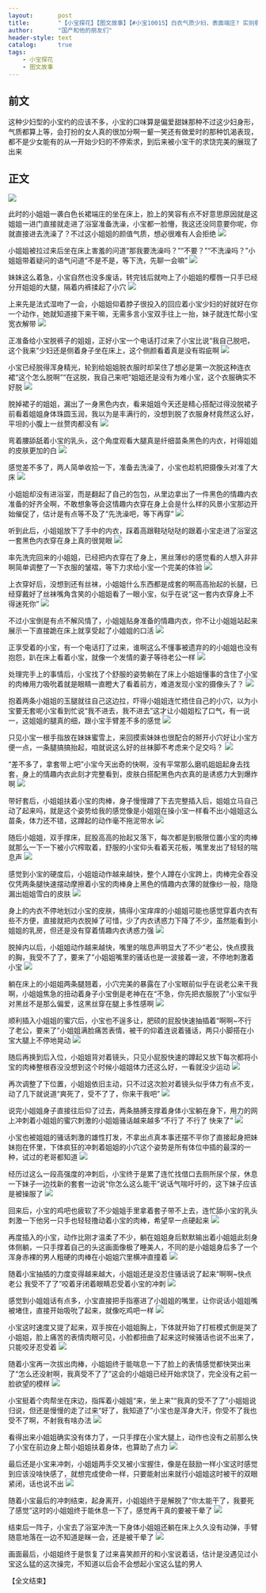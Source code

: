 ```yaml
---
layout:       post
title:        "【小宝探花】【图文故事】【#小宝10015】白衣气质少妇，表面端庄? 实则极度反差"
author:       "国产和他的朋友们"
header-style: text
catalog:      true
tags:
    - 小宝探花
    - 图文故事
---
```


## 前文

这种少妇型的小宝约的应该不多，小宝的口味算是偏爱甜妹那种不过这少妇身形，气质都算上等，会打扮的女人真的很加分啊一颦一笑还有做爱时的那种饥渴表现，都不是少女能有的从一开始少妇的不停索求，到后来被小宝干的求饶完美的展现了出来

## 正文

![](https://pj.oz0ays.app/tupian/forum/202410/08/113029qvtvtq27r125mr3u.gif)

此时的小姐姐一袭白色长裙端庄的坐在床上，脸上的笑容有点不好意思原因就是这姐姐一进门直接就走进了浴室准备洗澡，小宝都一脸懵，我这还没同意要你呢，你就直接进去洗澡了？不过这小姐姐的颜值气质，想必很难有人会拒绝
![](https://pj.oz0ays.app/tupian/forum/202410/08/113032coikown8i6tj6ij3.gif)

小姐姐被拉过来后坐在床上害羞的问道“那我要洗澡吗？”“不要？”“不洗澡吗？”小姐姐带着疑问的语气问道“不是不是，等下洗，先聊一会嘛”
![](https://pj.oz0ays.app/tupian/forum/202410/08/113034it1k3q4zr2apdkkd.gif)

妹妹这么着急，小宝自然也没多废话，转完钱后就吻上了小姐姐的樱唇一只手已经分开姐姐的大腿，隔着内裤揉起了小穴
![](https://pj.oz0ays.app/tupian/forum/202410/08/113041i6q4vqca8vqkqo23.gif)

上来先是法式湿吻了一会，小姐姐仰着脖子很投入的回应着小宝少妇的好就好在你一个动作，她就知道接下来干嘛，无需多言小宝双手往上一抬，妹子就连忙帮小宝宽衣解带
![](https://pj.oz0ays.app/tupian/forum/202410/08/113047j0f6fvcgpgn4zc50.gif)

正准备给小宝脱裤子的姐姐，正好小宝一个电话打过来了小宝比说“我自己脱吧，这个我来”少妇还是侧着身子坐在床上，这个侧颜看着真是没有瑕疵啊
![](https://pj.oz0ays.app/tupian/forum/202410/08/113051wrzc3173r93g2s4d.gif)

小宝已经脱得浑身精光，轮到给姐姐脱衣服时却呆住了想必是第一次脱这种连衣裙“这个怎么脱啊”“在这脱，我自己来吧”姐姐还是没有为难小宝，这个衣服确实不好脱
![](https://pj.oz0ays.app/tupian/forum/202410/08/113055x48tn84g454hgcac.gif)

脱掉裙子的姐姐，漏出了一身黑色内衣，看来姐姐今天还是精心搭配过得没脱裙子前看着姐姐身体珠圆玉润，我以为是丰满行的，没想到脱了衣服身材竟然这么好，平坦的小腹上一丝赘肉都没有
![](https://pj.oz0ays.app/tupian/forum/202410/08/113059fsnlz767ndnw6eq2.gif)

弯着腰舔舐着小宝的乳头，这个角度观看大腿真是纤细苗条黑色的内衣，衬得姐姐的皮肤更加的白
![](https://pj.oz0ays.app/tupian/forum/202410/08/113106fpqnn0pz5pw1bw17.gif)

感觉差不多了，两人简单收拾一下，准备去洗澡了，小宝也趁机把摄像头对准了大床
![](https://pj.oz0ays.app/tupian/forum/202410/08/113110bxmqtmzqnx9txwbb.gif)

小姐姐却没有进浴室，而是翻起了自己的包包，从里边拿出了一件黑色的情趣内衣准备的好齐全啊，不敢想象等会这情趣内衣穿在身上会是什么样的风景小宝那边开始催促了，估计是有点等不及了“先洗澡吧，等下再穿”
![](https://pj.oz0ays.app/tupian/forum/202410/08/113115qmlupstajll3ujls.gif)

听到此后，小姐姐放下了手中的内衣，踩着高跟鞋哒哒哒的跟着小宝走进了浴室这一套黑色内衣穿在身上真的很晃眼
![](https://pj.oz0ays.app/tupian/forum/202410/08/113117i97cvmmc60066y69.gif)

率先洗完回来的小姐姐，已经把内衣穿在了身上，黑丝薄纱的感觉看的人想入非非啊简单调整了一下衣服的皱褶，等下力求给小宝一个完美的体验
![](https://pj.oz0ays.app/tupian/forum/202410/08/113123ruv3syzerkgg89kg.gif)

上衣穿好后，没想到还有丝袜，小姐姐什么东西都是成套的啊高高抬起的长腿，已经穿戴好了丝袜嘴角含笑的小姐姐看了一眼小宝，似乎在说“这一套内衣穿身上不得迷死你”
![](https://pj.oz0ays.app/tupian/forum/202410/08/113127nm1xdsfw7mzwijpo.gif)

不过小宝倒是有点不解风情了，小姐姐贴身准备的情趣内衣，你不让小姐姐站起来展示一下直接跪在床上就享受起了小姐姐的口活
![](https://pj.oz0ays.app/tupian/forum/202410/08/113133nx6d69dz76bghxn7.gif)

正享受着的小宝，有一个电话打了过来，谁啊这么不懂事被遗弃的的小姐姐也没有抱怨，趴在床上看着小宝，就像一个发情的妻子等待老公一样
![](https://pj.oz0ays.app/tupian/forum/202410/08/113138a7me7egyqv7y6pyz.gif)

处理完手上的事情后，小宝找了个舒服的姿势躺在了床上小姐姐懂事的含住了小宝的肉棒用力吸吮着就是眼睛一直瞪大了看着前方，难道发现小宝的摄像头了？
![](https://pj.oz0ays.app/tupian/forum/202410/08/113143swjw31ck3z1w1h6n.gif)

抱着两条小姐姐的玉腿就往自己这边拉，吓得小姐姐连忙捂住自己的小穴，以为小宝要无套呢小宝看到忙说“我不进去，我不进去”这才让小姐姐松了口气，有一说一，这姐姐的腿真的细，跟小宝手臂差不多的感觉
![](https://pj.oz0ays.app/tupian/forum/202410/08/113146o7cq7owdw79cqplw.gif)

只见小宝一根手指放在妹妹蜜雪上，来回摸索妹妹也很配合的掰开小穴好让小宝方便一点，一条腿搞搞抬起，咱就说这么好的丝袜脚不考虑来个足交吗？
![](https://pj.oz0ays.app/tupian/forum/202410/08/113151wye9k2f2ceyr9x9f.gif)

“差不多了，拿套带上吧”小宝今天出奇的快啊，没有平常那么磨叽姐姐起身去找套，身上的情趣内衣此刻才完整看到，皮肤白搭配黑色内衣真的是诱惑力大到爆炸啊
![](https://pj.oz0ays.app/tupian/forum/202410/08/113158qe752lhzt9wwk2sz.gif)

带好套后，小姐姐扶着小宝的肉棒，身子慢慢蹲了下去完整插入后，姐姐立马自己动了起来吗，就是这个姿势给我的感觉像是小姐姐在操小宝一样看不出小姐姐这么苗条，体力还不错，这蹲起的动作毫不拖泥带水
![](https://pj.oz0ays.app/tupian/forum/202410/08/113202akqcfqqqu5smsjuu.gif)

随后小姐姐，双手撑床，屁股高高的抬起又落下，每次都是到极限位置小宝的肉棒就那么一下一下被小穴榨取着，舒服的小宝仰头看着天花板，嘴里发出了轻轻的喘息声
![](https://pj.oz0ays.app/tupian/forum/202410/08/113207rnz46oi6b1p6k11r.gif)

感觉到小宝的硬度后，小姐姐动作越来越快，整个人蹲在小宝跨上，肉棒完全吞没仅凭两条腿快速摆动摩擦着小宝的肉棒身上黑色的情趣内衣薄的就像纱一般，隐隐漏出姐姐雪白的皮肤
![](https://pj.oz0ays.app/tupian/forum/202410/08/113212mkny7jyrjfnpwjif.gif)

身上的内衣不停地划过小宝的皮肤，搞得小宝痒痒的小姐姐可能也感觉穿着内衣有些不方便，直接就把内衣脱掉了可惜，少了内衣诱惑力下降了不少，虽然能看到小姐姐的乳房，但还是没有穿着情趣内衣诱惑力强
![](https://pj.oz0ays.app/tupian/forum/202410/08/113217rz3ifplb388fdgk8.gif)

脱掉内以后，小姐姐动作越来越快，嘴里的喘息声明显大了不少“老公，快点摸我的胸，我受不了了，要来了”小姐姐嘴里的骚话也是一波接着一波，不停地刺激着小宝
![](https://pj.oz0ays.app/tupian/forum/202410/08/113222mauxye6apuy66ayz.gif)

躺在床上的小姐姐两条腿翘着，小穴完美的暴露在了小宝眼前似乎在说老公来干我啊，小姐姐焦急的扭动着身子小宝倒是老神在在“不急，你先把衣服脱了”小宝似乎对黑丝不是那么偏爱，这黑丝穿在腿上多性感啊
![](https://pj.oz0ays.app/tupian/forum/202410/08/113227t1f44x14f7xm4837.gif)

顺利插入小姐姐的蜜穴后，小宝也不逞多让，肥硕的屁股快速抽插着“啊啊~不行了老公，要来了”小姐姐满脸痛苦表情，被干的仰着连说着骚话，两只小脚搭在小宝大腿上不停地晃动
![](https://pj.oz0ays.app/tupian/forum/202410/08/113232f8816dsmyd1y133m.gif)

随后再换到后入位，小姐姐背对着镜头，只见小屁股快速的蹲起又放下每次都将小宝的肉棒整根吞没没想到这个时候小姐姐体力还这么好，一看就没少运动
![](https://pj.oz0ays.app/tupian/forum/202410/08/113237jwkehca8awa8hfs1.gif)

再次调整了下位置，小姐姐依旧主动，只不过这次脸对着镜头似乎体力有点不支，动了几下就说道“爽死了，受不了了，你来干我吧”
![](https://pj.oz0ays.app/tupian/forum/202410/08/113240mug7cj6qjj8gyq0u.gif)

说完小姐姐身子直接往后仰了过去，两条胳膊支撑着身体小宝躺在身下，用力的网上冲刺着小姐姐的蜜穴刺激的小姐姐骚话越来越多“不行了 不行了 快来了”
![](https://pj.oz0ays.app/tupian/forum/202410/08/113244y9aojtez8v9i2h86.gif)

小宝也被姐姐的骚话刺激的雄性打发，不拿出点真本事还摆不平你了直接起身把妹妹抱在怀里，下体疯狂的冲刺着姐姐的小穴这个姿势是所有体位中插的最深的一种，试过的老哥都知道
![](https://pj.oz0ays.app/tupian/forum/202410/08/113249rtlattx6oygczlk1.gif)

经历过这么一段高强度的冲刺后，小宝终于是累了连忙找借口去厕所尿个尿，休息一下妹子一边找新的套套一边说“你怎么这么能干”说话气喘吁吁的，这下妹子应该是被操服了
![](https://pj.oz0ays.app/tupian/forum/202410/08/113256uib0t08z9k81u83h.gif)

回来后，小宝的鸡吧也疲软了不少姐姐手里拿着套子带不上去，连忙舔小宝的乳头刺激一下他另一只手也轻轻撸动着小宝的肉棒，希望早一点硬起来
![](https://pj.oz0ays.app/tupian/forum/202410/08/113300zhxw7vnqxlq79v99.gif)

再度插入的小宝，动作比刚才温柔了不少，躺在姐姐身后默默输出着小姐姐此刻身体侧躺，一只手撑着自己的头这画面像极了睡美人，不同的是小姐姐身后多了一个浑身赤裸的男人粗硬的肉棒在小姐姐穴里横冲直撞着
![](https://pj.oz0ays.app/tupian/forum/202410/08/113307nt7rixwrap6tc6rh.gif)

随着小宝抽插的力度变得越来越大，小姐姐还是没忍住骚话说了起来“啊啊~快点老公 我受不了了”咬着牙闭着眼睛忍受着小宝的冲刺
![](https://pj.oz0ays.app/tupian/forum/202410/08/113314cz3hlccjemv552h4.gif)

感觉到小姐姐话有点多，小宝直接把手指塞进了小姐姐的嘴里，让你说话小姐姐嘴被堵住，直接开始吸吮了起来，就像吃鸡吧一样
![](https://pj.oz0ays.app/tupian/forum/202410/08/113320e10a1aq1xzqux6a9.gif)

小宝这时速度又提了起来，双手按在小姐姐胸上，下体就开始了打桩模式倒是哭了小姐姐，脸上痛苦的表情肉眼可见，小脸都扭曲了起来这时候骚话也说不出来了，只能咬牙忍受着
![](https://pj.oz0ays.app/tupian/forum/202410/08/113327p5o04n65hswlh5o5.gif)

随着小宝再一次拔出肉棒，小姐姐终于能喘息一下了脸上的表情感觉都快哭出来了“怎么还没射啊，我真受不了了”这会的小姐姐已经开始求饶了，完全没有之前一脸欲望的模样
![](https://pj.oz0ays.app/tupian/forum/202410/08/113333puwfgaxhwhwu4bw6.gif)

小宝挺着个肉帮坐在床边，指挥着小姐姐“来，坐上来”“我真的受不了了”小姐姐说归说，但还是慢慢的走了过来“好了，我知道了”小宝也是浑身大汗，你受不了我也受不了啊，不射我有啥办法
![](https://pj.oz0ays.app/tupian/forum/202410/08/113339mds7atwjl7suwawj.gif)

看得出来小姐姐确实没有体力了，一只手撑在小宝大腿上，动作也没有之前那么快了小宝在前边身上帮小姐姐扶着身体，也算助了点力
![](https://pj.oz0ays.app/tupian/forum/202410/08/113343eacvqc8qhiuveuej.gif)

最后还是小宝来冲刺，小姐姐两手交叉被小宝握住，像是在鼓励一样小宝这时感觉到应该没啥快感了，就想完成使命一样，只要能射出来就行小姐姐这时被干的双眼紧闭，话也说不出
![](https://pj.oz0ays.app/tupian/forum/202410/08/113348d8e3oe98jn5jieez.gif)

随着小宝最后的冲刺结束，起身离开，小姐姐终于是解脱了“你太能干了，我要死了感觉”这时的小姐姐终于能休息一下了，感觉再干真的要被干晕了
![](https://pj.oz0ays.app/tupian/forum/202410/08/113352fzokamepw53vn0sy.gif)

结束后一阵子，小宝去了浴室冲洗一下身体小姐姐还躺在床上久久没有动弹，手臂随意地落在一边不知道是眯一会，还是被干晕了
![](https://pj.oz0ays.app/tupian/forum/202410/08/113356t03xm77te7s1l3sk.gif)

画面最后，小姐姐终于是恢复了过来喜笑颜开的和小宝说着话，估计是没遇见过小宝这么猛的这次操完，不知道以后会不会想起小宝这么猛的男人

【全文结束】